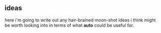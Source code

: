 
## ideas

here i'm going to write out any hair-brained moon-shot
ideas i think might be worth looking into in terms of
what **auto** could be useful for.